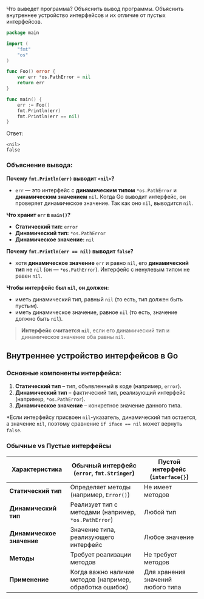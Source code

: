 Что выведет программа? Объяснить вывод программы. Объяснить внутреннее устройство интерфейсов и их отличие от пустых интерфейсов.

```go
package main

import (
	"fmt"
	"os"
)

func Foo() error {
	var err *os.PathError = nil
	return err
}

func main() {
	err := Foo()
	fmt.Println(err)
	fmt.Println(err == nil)
}
```

Ответ:
```
<nil>
false
```
### Объяснение вывода:

**Почему `fmt.Println(err)` выводит `<nil>`?**
- `err` — это интерфейс с **динамическим типом** `*os.PathError` и **динамическим значением** `nil`. Когда Go выводит интерфейс, он проверяет динамическое значение. Так как оно `nil`, выводится `nil`.

**Что хранит `err` в `main()`?**
- **Статический тип:** `error`
- **Динамический тип:** `*os.PathError`
- **Динамическое значение:** `nil`


**Почему `fmt.Println(err == nil)` выводит `false`?**
- хотя **динамическое значение** `err` и равно `nil`, его **динамический тип** не `nil` (он — `*os.PathError`). Интерфейс с ненулевым типом не равен `nil`.

**Чтобы интерфейс был `nil`, он должен:**
- иметь динамический тип, равный `nil` (то есть, тип должен быть пустым).
- иметь динамическое значение, равное `nil` (то есть, значение должно быть `nil`).

> **Интерфейс считается `nil`**, если его динамический тип и динамическое значение оба равны `nil`.


## Внутреннее устройство интерфейсов в Go

### Основные компоненты интерфейса:
1. **Статический тип** – тип, объявленный в коде (например, `error`).
2. **Динамический тип** – фактический тип, реализующий интерфейс (например, `*os.PathError`).
3. **Динамическое значение** – конкретное значение данного типа.

*Если интерфейсу присвоен `nil`-указатель, динамический тип остается, а значение `nil`, поэтому сравнение `if iface == nil` может вернуть `false`.

### Обычные vs Пустые интерфейсы

| Характеристика          | Обычный интерфейс (`error`, `fmt.Stringer`)   | Пустой интерфейс (`interface{}`)       |
|-------------------------|----------------------------------------------|---------------------------------------|
| **Статический тип**      | Определяет методы (например, `Error()`)      | Не имеет методов                      |
| **Динамический тип**     | Реализует тип с методами (например, `*os.PathError`) | Любой тип                             |
| **Динамическое значение**| Значение типа, реализующего интерфейс        | Любое значение                        |
| **Методы**               | Требует реализации методов                   | Не требует методов                    |
| **Применение**           | Когда важно наличие методов (например, обработка ошибок) | Для хранения значений любого типа     |
